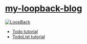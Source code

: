 # [my-loopback-blog](https://github.com/Wosoly/myLoopBackBlog#my-loopback-blog)

[![LoopBack](<https://github.com/strongloop/loopback-next/raw/master/docs/site/imgs/branding/Powered-by-LoopBack-Badge-(blue)-@2x.png>)](http://loopback.io/)

- [Todo tutorial](https://loopback.io/doc/en/lb4/todo-tutorial.html)
- [TodoList tutorial](https://loopback.io/doc/en/lb4/todo-list-tutorial.html)
